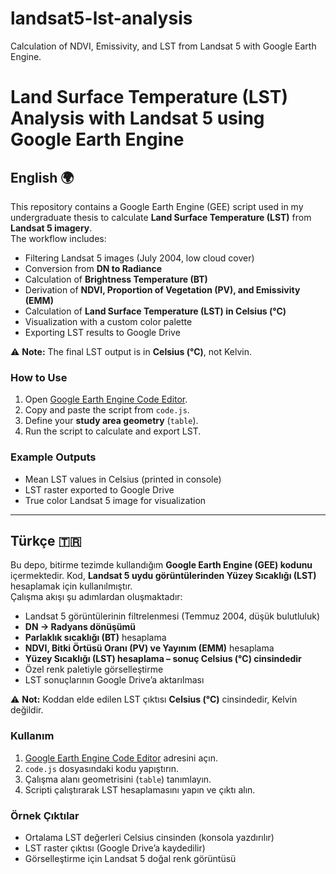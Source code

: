 # landsat5-lst-analysis
Calculation of NDVI, Emissivity, and LST from Landsat 5 with Google Earth Engine. 
# Land Surface Temperature (LST) Analysis with Landsat 5 using Google Earth Engine

## English 🌍
This repository contains a Google Earth Engine (GEE) script used in my undergraduate thesis to calculate **Land Surface Temperature (LST)** from **Landsat 5 imagery**.  
The workflow includes:
- Filtering Landsat 5 images (July 2004, low cloud cover)
- Conversion from **DN to Radiance**
- Calculation of **Brightness Temperature (BT)**
- Derivation of **NDVI, Proportion of Vegetation (PV), and Emissivity (EMM)**
- Calculation of **Land Surface Temperature (LST) in Celsius (°C)**
- Visualization with a custom color palette
- Exporting LST results to Google Drive

⚠️ **Note:** The final LST output is in **Celsius (°C)**, not Kelvin.

### How to Use
1. Open [Google Earth Engine Code Editor](https://code.earthengine.google.com/).
2. Copy and paste the script from `code.js`.
3. Define your **study area geometry** (`table`).
4. Run the script to calculate and export LST.

### Example Outputs
- Mean LST values in Celsius (printed in console)
- LST raster exported to Google Drive
- True color Landsat 5 image for visualization

---

## Türkçe 🇹🇷
Bu depo, bitirme tezimde kullandığım **Google Earth Engine (GEE) kodunu** içermektedir. Kod, **Landsat 5 uydu görüntülerinden Yüzey Sıcaklığı (LST)** hesaplamak için kullanılmıştır.  
Çalışma akışı şu adımlardan oluşmaktadır:
- Landsat 5 görüntülerinin filtrelenmesi (Temmuz 2004, düşük bulutluluk)
- **DN → Radyans dönüşümü**
- **Parlaklık sıcaklığı (BT)** hesaplama
- **NDVI, Bitki Örtüsü Oranı (PV) ve Yayınım (EMM)** hesaplama
- **Yüzey Sıcaklığı (LST) hesaplama – sonuç Celsius (°C) cinsindedir**
- Özel renk paletiyle görselleştirme
- LST sonuçlarının Google Drive’a aktarılması

⚠️ **Not:** Koddan elde edilen LST çıktısı **Celsius (°C)** cinsindedir, Kelvin değildir.

### Kullanım
1. [Google Earth Engine Code Editor](https://code.earthengine.google.com/) adresini açın.
2. `code.js` dosyasındaki kodu yapıştırın.
3. Çalışma alanı geometrisini (`table`) tanımlayın.
4. Scripti çalıştırarak LST hesaplamasını yapın ve çıktı alın.

### Örnek Çıktılar
- Ortalama LST değerleri Celsius cinsinden (konsola yazdırılır)
- LST raster çıktısı (Google Drive’a kaydedilir)
- Görselleştirme için Landsat 5 doğal renk görüntüsü
